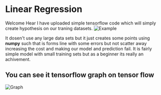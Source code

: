 <h1>Linear Regression</h1>

Welcome Hear I have uploaded simple tensorflow code which will simply create hypothesis on our traning datasets.
![Example](https://github.com/jimmyahalpara/Tensorflow-Projects/blob/master/simple%20linear%20regression%20with%20tensorflow%20by%20me/Capture.PNG)

It dosen't use any large data sets but it just creates some points using **numpy** such that is forms line with some errors but not scatter away increasing the cost and making our model and prediction fail.
It is fairly simple model with small training sets but as a beginner its really an achivement.
<h2>You can see it tensorflow graph on tensor flow</h2>

![Graph](https://github.com/jimmyahalpara/Tensorflow-Projects/blob/master/simple%20linear%20regression%20with%20tensorflow%20by%20me/Capture2.PNG)

